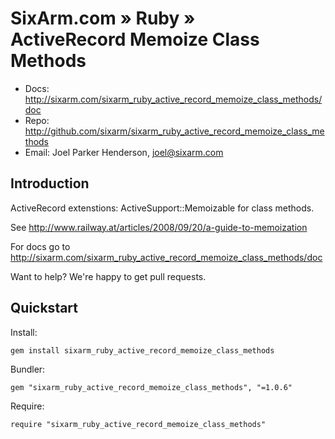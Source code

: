 # SixArm.com » Ruby » <br> ActiveRecord Memoize Class Methods

* Docs: <http://sixarm.com/sixarm_ruby_active_record_memoize_class_methods/doc>
* Repo: <http://github.com/sixarm/sixarm_ruby_active_record_memoize_class_methods>
* Email: Joel Parker Henderson, <joel@sixarm.com>


## Introduction

ActiveRecord extenstions: ActiveSupport::Memoizable for class methods.

See http://www.railway.at/articles/2008/09/20/a-guide-to-memoization

For docs go to <http://sixarm.com/sixarm_ruby_active_record_memoize_class_methods/doc>

Want to help? We're happy to get pull requests.


## Quickstart

Install:

    gem install sixarm_ruby_active_record_memoize_class_methods

Bundler:

    gem "sixarm_ruby_active_record_memoize_class_methods", "=1.0.6"

Require:

    require "sixarm_ruby_active_record_memoize_class_methods"

